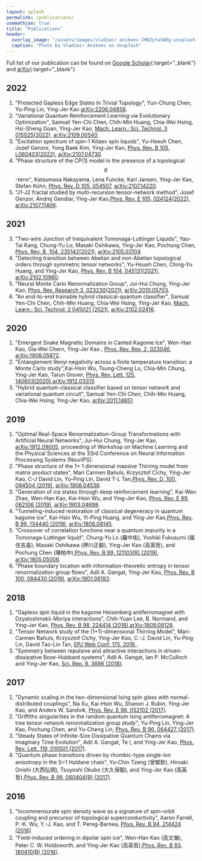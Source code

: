 ```yaml
---
layout: splash
permalink: /publications/
usemathjax: true
title: "Publications"
header:
  overlay_image: "/assets/images/vladimir-anikeev-IM8ZyYaSW6g-unsplash.jpg"
  caption: "Photo by Vladimir Anikeev on Unsplash"
---
```


  Full list of our publication can be found on [Google Scholar](https://scholar.google.com.tw/citations?user=bO-yL20AAAAJ&hl=en&authuser=2){:target="_blank"} and [arXiv]( http://arxiv.org/a/kao_y_1){:target="_blank"}
## 2022
1. "Protected Gapless Edge States In Trivial Topology", Yun-Chung Chen, Yu-Ping Lin, Ying-Jer Kao [arXiv:2206.04858](https://https://arxiv.org/abs/2206.04858).
1. "Variational Quantum Reinforcement Learning via Evolutionary Optimization", Samuel Yen-Chi Chen, Chih-Min Huang, Chia-Wei Hsing, Hsi-Sheng Goan, Ying-Jer Kao, [Mach. Learn.: Sci. Technol. 3 015025(2022)](https://iopscience.iop.org/article/10.1088/2632-2153/ac4559), [arXiv:2109.00540](https://arxiv.org/abs/2109.00540).
2. "Excitation spectrum of spin-1 Kitaev spin liquids", Yu-Hseuh Chen, Jozef Genzor, Yong Baek Kim, Ying-Jer Kao, [Phys. Rev. B 105, L060403(2022)](https://doi.org/10.1103/PhysRevB.105.L060403), [arXiv:2107.04730](https://arxiv.org/abs/2107.04730).
1. "Phase structure of the CP(1) model in the presence of a topological $$\theta$$-term", Katsumasa Nakayama, Lena Funcke, Karl Jansen, Ying-Jer Kao, Stefan Kühn, [Phys. Rev. D 105, 054507](https://journals.aps.org/prd/abstract/10.1103/PhysRevD.105.054507), [arXiv:2107.14220](https://arxiv.org/abs/2107.14220).
1. "J1-J2 fractal studied by multi-recursion tensor-network method", Josef Genzor, Andrej Gendiar, Ying-Jer Kao,[Phys. Rev. E 105, 024124(2022)](https://journals.aps.org/pre/abstract/10.1103/PhysRevE.105.024124), 
[arXiv:2107.11406](https://arxiv.org/abs/2107.11406).

## 2021
3. "Two-wire Junction of Inequivalent Tomonaga-Luttinger Liquids", Yao-Tai Kang, Chung-Yu Lo, Masaki Oshikawa, Ying-Jer Kao, Pochung Chen, [Phys. Rev. B, 104, 235142(2021)](https://link.aps.org/doi/10.1103/PhysRevB.104.235142), [arXiv:2105.03104](https://arxiv.org/abs/2105.03104)
4. "Detecting transition between Abelian and non-Abelian topological orders through symmetric tensor networks", Yu-Hsueh Chen, Ching-Yu Huang, and Ying-Jer Kao, [Phys. Rev. B 104, 045131(2021)](https://doi.org/10.1103/PhysRevB.104.045131), [arXiv:2102.10980](https://arxiv.org/abs/2102.10980).
5. "Neural Monte Carlo Renormalization Group", Jui-Hui Chung, Ying-Jer Kao, [Phys. Rev. Research 3, 023230(2021)](https://doi.org/10.1103/PhysRevResearch.3.023230), [arXiv:2010.05703](https://arxiv.org/abs/2010.05703).
6. "An end-to-end trainable hybrid classical-quantum classifier", Samual Yen-Chi Chen, Chih-Min Huang, Chia-Wei Hsing, Ying-Jer Kao, [Mach. Learn.: Sci. Technol. 2 045021 (2021)](https://iopscience.iop.org/article/10.1088/2632-2153/ac104d), [arXiv:2102.02416](https://arxiv.org/abs/2102.02416).

## 2020
1. "Emergent Snake Magnetic Domains in Canted Kagome Ice", Wen-Han Kao, Gia-Wei Chern, Ying-Jer Kao , [Phys. Rev. Res, 2, 023046](https://doi.org/10.1103/PhysRevResearch.2.023046), [arXiv:1908.05872](https://arxiv.org/abs/1908.05872).
2. "Entanglement Renyi negativity across a finite temperature transition: a Monte Carlo study",Kai-Hsin Wu, Tsung-Cheng Lu, Chia-Min Chung, Ying-Jer Kao, Tarun Grover, [Phys. Rev. Lett. 125, 140603(2020)](https://doi.org/10.1103/PhysRevLett.125.140603),[arXiv:1912.03313](https://arxiv.org/abs/1912.03313).
3. "Hybrid quantum-classical classifier based on tensor network and variational quantum circuit", Samual Yen-Chi Chen, Chih-Min Huang, Chia-Wei Hsing, Ying-Jer Kao, [arXiv:2011.14651](https://arxiv.org/abs/2011.14651).

## 2019

1. "Optimal Real-Space Renormalization-Group Transformations with Artificial Neural Networks", Jui-Hui Chung, Ying-Jer Kao, [arXiv:1912.09005](https://arxiv.org/abs/1912.09005), proceeding of Workshop on Machine Learning and the Physical Sciences at the 33rd Conference on Neural Information Processing Systems (NeurIPS).
2. "Phase structure of the 1+ 1 dimensional massive Thirring model from matrix product states", Mari Carmen Bañuls, Krzysztof Cichy, Ying-Jer Kao, C-J David Lin, Yu-Ping Lin, David T-L Tan,[Phys. Rev. D, 100, 094504 (2019)](https://journals.aps.org/prd/abstract/10.1103/PhysRevD.100.094504), [arXiv:1908.04536](https://arxiv.org/abs/1908.04536).
3. "Generation of ice states through deep reinforcement learning", Kai-Wen Zhao, Wen-Han Kao, Kai-Hsin Wu, and Ying-Jer Kao, [Phys. Rev. E 99, 062106 (2019)](https://journals.aps.org/pre/abstract/10.1103/PhysRevE.99.062106), [arXiv:1903.04698](https://arxiv.org/abs/1903.04698).
4. "Tunneling-induced restoration of classical degeneracy in quantum kagome ice", Kai-Hsin Wu, Yi-Ping Huang, and Ying-Jer Kao,[Phys. Rev. B 99, 134440 (2019)](https://journals.aps.org/prb/abstract/10.1103/PhysRevB.99.134440), [arXiv:1806.08145](https://arxiv.org/abs/1806.08145).
5. "Crossover of correlation functions near a quantum impurity in a Tomonaga-Luttinger liquid", Chung-Yu Lo (羅中佑), Yoshiki Fukusumi (福住吉喜), Masaki Oshikawa (押川正毅), Ying-Jer Kao (高英哲), and Pochung Chen (陳柏中),[Phys. Rev. B 99, 121103(R) (2019)](https://journals.aps.org/prb/abstract/10.1103/PhysRevB.99.121103), [arXiv:1805.05006](https://arxiv.org/abs/1805.05006).
6. "Phase boundary location with information-theoretic entropy in tensor renormalization group flows", Adil A. Gangat, Ying-Jer Kao, [Phys. Rev. B 100, 094430 (2019)](https://journals.aps.org/prb/abstract/10.1103/PhysRevB.100.094430), [arXiv:1901.08193](https://arxiv.org/abs/1901.08193).

## 2018

1. "Gapless spin liquid in the kagome Heisenberg antiferromagnet with Dzyaloshinskii-Moriya interactions", Chih-Yuan Lee, B. Normand, and Ying-Jer Kao, [Phys. Rev. B 98, 224414 (2018)](https://journals.aps.org/prb/abstract/10.1103/PhysRevB.98.224414),[arXiv:1809.09128](https://arxiv.org/abs/1809.09128).
2. "Tensor Network study of the (1+1)-dimensional Thirring Model", Mari-Carmen Bañuls,  Krzysztof Cichy, Ying-Jer  Kao, C.-J. David Lin,  Yu-Ping Lin, David Tao-Lin Tan, [ EPJ Web Conf. 175, 2018 ](https://www.epj-conferences.org/articles/epjconf/abs/2018/10/epjconf_lattice2018_11017/epjconf_lattice2018_11017.html).
3. "Symmetry between repulsive and attractive interactions in driven-dissipative Bose-Hubbard systems", Adil A. Gangat, Ian P. McCulloch and Ying-Jer Kao, [Sci. Rep.  8, 3698 (2018)](https://www.nature.com/articles/s41598-018-21845-5).

## 2017

1. "Dynamic scaling in the two-dimensional Ising spin glass with normal-distributed couplings", Na Xu, Kai-Hsin Wu, Shanon J. Rubin, Ying-Jer Kao, and Anders W. Sandvik, [Phys. Rev. E 96, 052102 (2017)](https://journals.aps.org/pre/abstract/10.1103/PhysRevE.96.052102).
2. "Griffiths singularities in the random quantum Ising antiferromagnet: A tree tensor network renormalization group study", Yu-Ping Lin, Ying-Jer Kao, Pochung Chen, and Yu-Cheng Lin, [Phys. Rev. B 96, 064427 (2017)](https://journals.aps.org/prb/abstract/10.1103/PhysRevB.96.064427).
3. "Steady States of Infinite-Size Dissipative Quantum Chains via Imaginary Time Evolution", Adil A. Gangat, Te I, and Ying-Jer Kao, [Phys. Rev. Lett. 119, 010501 (2017)](https://journals.aps.org/prl/abstract/10.1103/PhysRevLett.119.010501).
4. "Quantum phase transitions driven by rhombic-type single-ion anisotropy in the S=1 Haldane chain", Yu-Chin Tzeng (曾郁欽), Hiroaki Onishi (大西弘明), Tsuyoshi Okubo (大久保毅), and Ying-Jer Kao (高英哲),[Phys. Rev. B 96, 060404(R) (2017)](https://journals.aps.org/prb/abstract/10.1103/PhysRevB.96.060404).

## 2016

1. "Incommensurate spin density wave as a signature of spin-orbit coupling and precursor of topological superconductivity", Aaron Farrell, P.-K. Wu, Y.-J. Kao, and T. Pereg-Barnea, [Phys. Rev. B 94, 214424 (2016)](https://journals.aps.org/prb/abstract/10.1103/PhysRevB.94.214424)
2. "Field-induced ordering in dipolar spin ice", Wen-Han Kao (高文瀚), Peter C. W. Holdsworth, and Ying-Jer Kao (高英哲),[Phys. Rev. B 93, 180410(R) (2016)](https://journals.aps.org/prb/abstract/10.1103/PhysRevB.93.180410).
